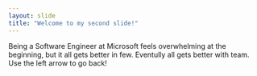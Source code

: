 ```yaml
---
layout: slide
title: "Welcome to my second slide!"
---
```

Being a Software Engineer at Microsoft feels overwhelming at the beginning, but it all gets better in few. Eventully all gets better with team.
Use the left arrow to go back!
